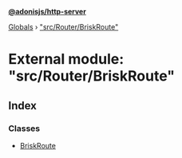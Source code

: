 **[@adonisjs/http-server](../README.md)**

[Globals](../README.md) › [&quot;src/Router/BriskRoute&quot;](_src_router_briskroute_.md)

# External module: "src/Router/BriskRoute"

## Index

### Classes

* [BriskRoute](../classes/_src_router_briskroute_.briskroute.md)